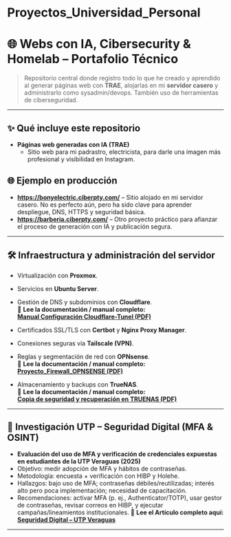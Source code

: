 # Proyectos_Universidad_Personal

# 🌐 Webs con IA, Cibersecurity & Homelab – Portafolio Técnico

> Repositorio central donde registro todo lo que he creado y aprendido al generar páginas web con **TRAE**, alojarlas en mi **servidor casero** y administrarlo como sysadmin/devops. También uso de herramientas de ciberseguridad.

---

## ✨ Qué incluye este repositorio

- **Páginas web generadas con IA (TRAE)**  
  - Sitio web para mi padrastro, electricista, para darle una imagen más profesional y visibilidad en Instagram.

## 🌐 Ejemplo en producción

- **https://bonyelectric.ciberpty.com/** – Sitio alojado en mi servidor casero. No es perfecto aún, pero ha sido clave para aprender despliegue, DNS, HTTPS y seguridad básica.
- **https://barberia.ciberpty.com/** – Otro proyecto práctico para afianzar el proceso de generación con IA y publicación segura.
---

## 🛠️ Infraestructura y administración del servidor

- Virtualización con **Proxmox**.  
- Servicios en **Ubuntu Server**.  
- Gestión de DNS y subdominios con **Cloudflare**.  
  📄 **Lee la documentación / manual completo:**  
  [**Manual Configuración Cloudflare-Tunel (PDF)**](https://github.com/cpu-16/Proyectos_Universidad_Personal/blob/main/manual_cloudflare_tunnel.pdf)

- Certificados SSL/TLS con **Certbot** y **Nginx Proxy Manager**.  
- Conexiones seguras vía **Tailscale (VPN)**.  
- Reglas y segmentación de red con **OPNsense**.  
  📄 **Lee la documentación / manual completo:**  
  [**Proyecto_Firewall_OPNSENSE (PDF)**](https://github.com/cpu-16/Proyectos_Universidad_Personal/blob/main/PROYECTO_FIREWALL_OPNSENSE.pdf)

- Almacenamiento y backups con **TrueNAS**.  
  📄 **Lee la documentación / manual completo:**  
  [**Copia de seguridad y recuperación en TRUENAS (PDF)**](https://github.com/cpu-16/Proyectos_Universidad_Personal/blob/main/Lab_Copia%20de%20Seguridad%20y%20Recuperaci%C3%B3n%20en%20Entornos%20NAS.pdf)

---
## 🔐 Investigación UTP – Seguridad Digital (MFA & OSINT)
- **Evaluación del uso de MFA y verificación de credenciales expuestas en estudiantes de la UTP Veraguas (2025)**
- Objetivo: medir adopción de MFA y hábitos de contraseñas.
- Metodología: encuesta + verificación con HIBP y Holehe.
- Hallazgos: bajo uso de MFA; contraseñas débiles/reutilizadas; interés alto pero poca implementación; necesidad de capacitación.
- Recomendaciones: activar MFA (p. ej., Authenticator/TOTP), usar gestor de contraseñas, revisar correos en HIBP, y ejecutar campañas/lineamientos institucionales.
  📄 **Lee el Artículo completo aquí:**
  [**Seguridad Digital – UTP Veraguas**](https://github.com/cpu-16/Proyectos_Universidad_Personal/blob/main/Art%C3%ADculo_MFA.pdf)

---
